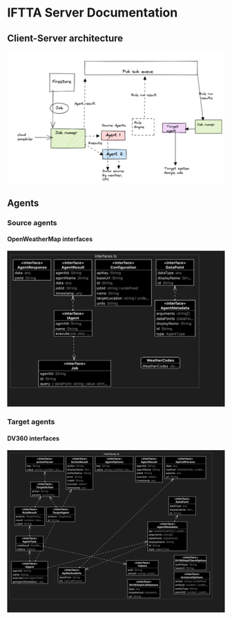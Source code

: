 # IFTTA Server  Documentation

## Client-Server architecture
![Client-Server architecture](imgs/iftta-client-server-architecture.png)

## Agents
### Source agents
#### OpenWeatherMap interfaces
![OpenWeatherMap interfaces](imgs/agent-openweather-interface.png)
### Target agents
#### DV360 interfaces
![DV360 interfaces](imgs/agent-dv360-ads-interface.png)

